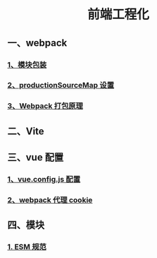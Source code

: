 # <center>前端工程化</center>

## 一、webpack

### [1、模块包装](./前端路由原理解析和实现/模块包装.md)

### [2、productionSourceMap 设置](./前端路由原理解析和实现/productionSourceMap设置.md)

### [3、Webpack 打包原理](./Webpack打包原理/Webpack打包原理.md)

## 二、Vite

## 三、vue 配置

### [1、vue.config.js 配置](./webpack/vue.config.js配置/vue.config.js配置.md)

### [2、webpack 代理 cookie](./webpack/webpack代理cookie/webpack代理cookie.md)

## 四、模块

### [1. ESM 规范](ESM.md)
